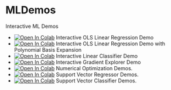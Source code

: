 # MLDemos
Interactive ML Demos

* [![Open In Colab](https://colab.research.google.com/assets/colab-badge.svg)](https://colab.research.google.com/github/reml-lab/MLDemos/blob/master/Linear_Regression.ipynb) Interactive OLS Linear Regression Demo
* [![Open In Colab](https://colab.research.google.com/assets/colab-badge.svg)](https://colab.research.google.com/github/reml-lab/MLDemos/blob/master/Linear_Regression_Polynomial_Basis.ipynb) Interactive OLS Linear Regression Demo with Polynomial Basis Expansion
* [![Open In Colab](https://colab.research.google.com/assets/colab-badge.svg)](https://colab.research.google.com/github/reml-lab/MLDemos/blob/master/Linear_Classifier.ipynb) Interactive Linear Classifier Demo
* [![Open In Colab](https://colab.research.google.com/assets/colab-badge.svg)](https://colab.research.google.com/github/reml-lab/MLDemos/blob/master/Gradient_Explorer.ipynb) Interactive Gradient Explorer Demo 
* [![Open In Colab](https://colab.research.google.com/assets/colab-badge.svg)](https://colab.research.google.com/github/reml-lab/MLDemos/blob/master/Numerical_Optimization.ipynb) Numerical Optimization Demos. 
* [![Open In Colab](https://colab.research.google.com/assets/colab-badge.svg)](https://colab.research.google.com/github/reml-lab/MLDemos/blob/master/SVR.ipynb) Support Vector Regressor Demos. 
* [![Open In Colab](https://colab.research.google.com/assets/colab-badge.svg)](https://colab.research.google.com/github/reml-lab/MLDemos/blob/master/SVC.ipynb) Support Vector Classifier Demos. 

